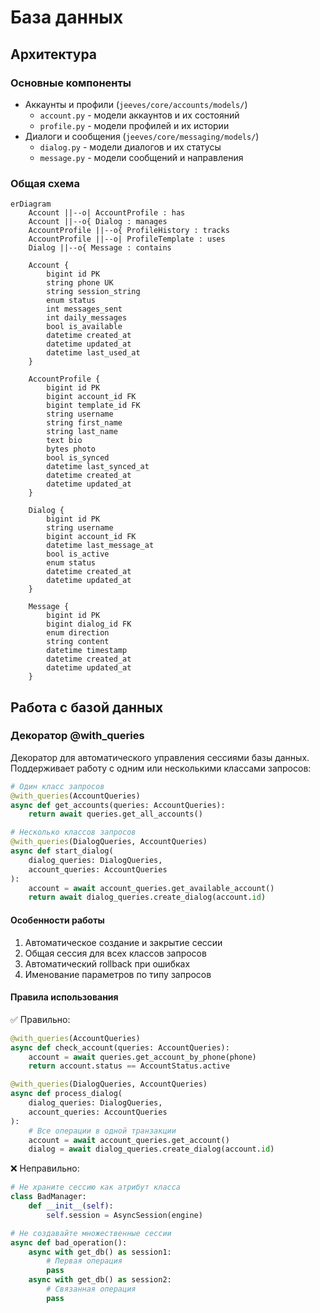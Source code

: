 # База данных

## Архитектура

### Основные компоненты
- Аккаунты и профили (`jeeves/core/accounts/models/`)
  - `account.py` - модели аккаунтов и их состояний
  - `profile.py` - модели профилей и их истории
- Диалоги и сообщения (`jeeves/core/messaging/models/`)
  - `dialog.py` - модели диалогов и их статусы
  - `message.py` - модели сообщений и направления

### Общая схема
```mermaid
erDiagram
    Account ||--o| AccountProfile : has
    Account ||--o{ Dialog : manages
    AccountProfile ||--o{ ProfileHistory : tracks
    AccountProfile ||--o| ProfileTemplate : uses
    Dialog ||--o{ Message : contains

    Account {
        bigint id PK
        string phone UK
        string session_string
        enum status
        int messages_sent
        int daily_messages
        bool is_available
        datetime created_at
        datetime updated_at
        datetime last_used_at
    }

    AccountProfile {
        bigint id PK
        bigint account_id FK
        bigint template_id FK
        string username
        string first_name
        string last_name
        text bio
        bytes photo
        bool is_synced
        datetime last_synced_at
        datetime created_at
        datetime updated_at
    }

    Dialog {
        bigint id PK
        string username
        bigint account_id FK
        datetime last_message_at
        bool is_active
        enum status
        datetime created_at
        datetime updated_at
    }

    Message {
        bigint id PK
        bigint dialog_id FK
        enum direction
        string content
        datetime timestamp
        datetime created_at
        datetime updated_at
    }
```

## Работа с базой данных

### Декоратор @with_queries

Декоратор для автоматического управления сессиями базы данных. Поддерживает работу с одним или несколькими классами запросов:

```python
# Один класс запросов
@with_queries(AccountQueries)
async def get_accounts(queries: AccountQueries):
    return await queries.get_all_accounts()

# Несколько классов запросов
@with_queries(DialogQueries, AccountQueries)
async def start_dialog(
    dialog_queries: DialogQueries,
    account_queries: AccountQueries
):
    account = await account_queries.get_available_account()
    return await dialog_queries.create_dialog(account.id)
```

#### Особенности работы
1. Автоматическое создание и закрытие сессии
2. Общая сессия для всех классов запросов
3. Автоматический rollback при ошибках
4. Именование параметров по типу запросов

#### Правила использования

✅ Правильно:
```python
@with_queries(AccountQueries)
async def check_account(queries: AccountQueries):
    account = await queries.get_account_by_phone(phone)
    return account.status == AccountStatus.active

@with_queries(DialogQueries, AccountQueries)
async def process_dialog(
    dialog_queries: DialogQueries,
    account_queries: AccountQueries
):
    # Все операции в одной транзакции
    account = await account_queries.get_account()
    dialog = await dialog_queries.create_dialog(account.id)
```

❌ Неправильно:
```python
# Не храните сессию как атрибут класса
class BadManager:
    def __init__(self):
        self.session = AsyncSession(engine)

# Не создавайте множественные сессии
async def bad_operation():
    async with get_db() as session1:
        # Первая операция
        pass
    async with get_db() as session2:
        # Связанная операция
        pass
```
